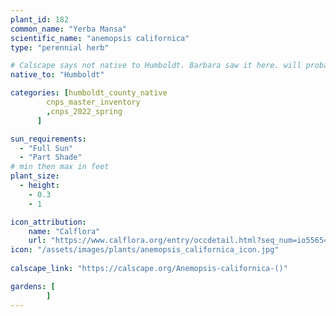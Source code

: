 ```yaml
---
plant_id: 182 
common_name: "Yerba Mansa"
scientific_name: "anemopsis californica"
type: "perennial herb"

# Calscape says not native to Humboldt. Barbara saw it here. will probably change it to adhere to calscape later
native_to: "Humboldt"

categories: [humboldt_county_native
        cnps_master_inventory
        ,cnps_2022_spring
      ]

sun_requirements:
  - "Full Sun"
  - "Part Shade"
# min then max in feet
plant_size:
  - height: 
    - 0.3 
    - 1

icon_attribution: 
    name: "Calflora"
    url: "https://www.calflora.org/entry/occdetail.html?seq_num=io55654"
icon: "/assets/images/plants/anemopsis_californica_icon.jpg"
 
calscape_link: "https://calscape.org/Anemopsis-californica-()"

gardens: [
        ]
---
```








